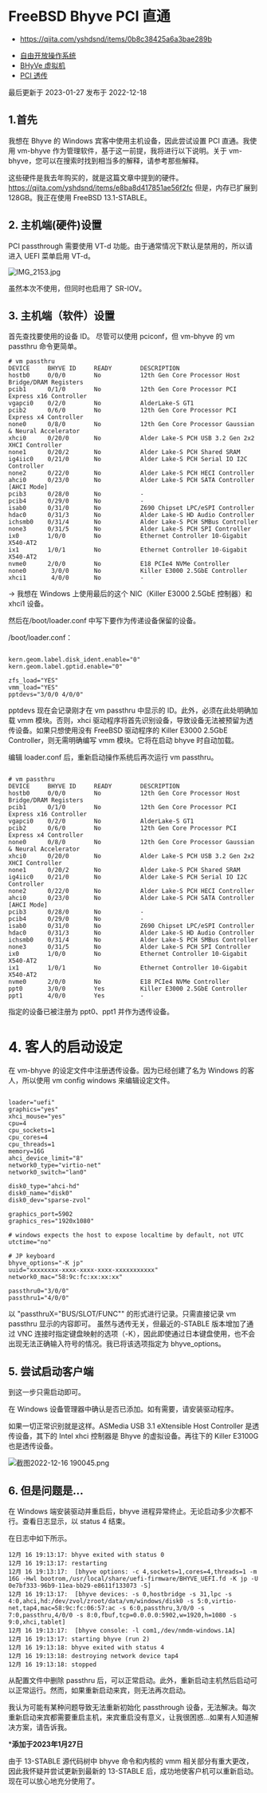 # FreeBSD Bhyve PCI 直通

- <https://qiita.com/yshdsnd/items/0b8c38425a6a3bae289b>


* [ 自由开放操作系统](https://qiita.com/tags/freebsd)
* [ BHyVe 虚拟机](https://qiita.com/tags/bhyve)
* [ PCI 透传](https://qiita.com/tags/pci-passthrough)

最后更新于 2023-01-27 发布于 2022-12-18

## 1.首先

我想在 Bhyve 的 Windows 宾客中使用主机设备，因此尝试设置 PCI 直通。我使用 vm-bhyve 作为管理软件，基于这一前提，我将进行以下说明。关于 vm-bhyve，您可以在搜索时找到相当多的解释，请参考那些解释。

这些硬件是我去年购买的，就是这篇文章中提到的硬件。https://qiita.com/yshdsnd/items/e8ba8d417851ae56f2fc 但是，内存已扩展到 128GB。我正在使用 FreeBSD 13.1-STABLE。

## 2. 主机端(硬件)设置

PCI passthrough 需要使用 VT-d 功能。由于通常情况下默认是禁用的，所以请进入 UEFI 菜单启用 VT-d。

![IMG_2153.jpg](https://qiita-user-contents.imgix.net/https%3A%2F%2Fqiita-image-store.s3.ap-northeast-1.amazonaws.com%2F0%2F373056%2F3584500f-cfd5-bec1-20ff-ffbf1ab05af3.jpeg?ixlib=rb-4.0.0&auto=format&gif-q=60&q=75&s=aadf1ec7e0872ffc6cb5141398a25278)

虽然本次不使用，但同时也启用了 SR-IOV。

## 3. 主机端（软件）设置

首先查找要使用的设备 ID。 尽管可以使用 pciconf，但 vm-bhyve 的 vm passthru 命令更简单。

```
# vm passthru
DEVICE     BHYVE ID     READY        DESCRIPTION
hostb0     0/0/0        No           12th Gen Core Processor Host Bridge/DRAM Registers
pcib1      0/1/0        No           12th Gen Core Processor PCI Express x16 Controller
vgapci0    0/2/0        No           AlderLake-S GT1
pcib2      0/6/0        No           12th Gen Core Processor PCI Express x4 Controller
none0      0/8/0        No           12th Gen Core Processor Gaussian & Neural Accelerator
xhci0      0/20/0       No           Alder Lake-S PCH USB 3.2 Gen 2x2 XHCI Controller
none1      0/20/2       No           Alder Lake-S PCH Shared SRAM
ig4iic0    0/21/0       No           Alder Lake-S PCH Serial IO I2C Controller
none2      0/22/0       No           Alder Lake-S PCH HECI Controller
ahci0      0/23/0       No           Alder Lake-S PCH SATA Controller [AHCI Mode]
pcib3      0/28/0       No           -
pcib4      0/29/0       No           -
isab0      0/31/0       No           Z690 Chipset LPC/eSPI Controller
hdac0      0/31/3       No           Alder Lake-S HD Audio Controller
ichsmb0    0/31/4       No           Alder Lake-S PCH SMBus Controller
none3      0/31/5       No           Alder Lake-S PCH SPI Controller
ix0        1/0/0        No           Ethernet Controller 10-Gigabit X540-AT2
ix1        1/0/1        No           Ethernet Controller 10-Gigabit X540-AT2
nvme0      2/0/0        No           E18 PCIe4 NVMe Controller
none0       3/0/0       No           Killer E3000 2.5GbE Controller
xhci1       4/0/0       No           -
```

→ 我想在 Windows 上使用最后的这个 NIC（Killer E3000 2.5GbE 控制器）和 xhci1 设备。

然后在/boot/loader.conf 中写下要作为传递设备保留的设备。

/boot/loader.conf：

```

kern.geom.label.disk_ident.enable="0"
kern.geom.label.gptid.enable="0"

zfs_load="YES"
vmm_load="YES"
pptdevs="3/0/0 4/0/0"
```

pptdevs 现在会记录刚才在 vm passthru 中显示的 ID。此外，必须在此处明确加载 vmm 模块。否则，xhci 驱动程序将首先识别设备，导致设备无法被预留为透传设备。如果只想使用没有 FreeBSD 驱动程序的 Killer E3000 2.5GbE Controller，则无需明确编写 vmm 模块。它将在启动 bhyve 时自动加载。

编辑 loader.conf 后，重新启动操作系统后再次运行 vm passthru。

```

# vm passthru
DEVICE     BHYVE ID     READY        DESCRIPTION
hostb0     0/0/0        No           12th Gen Core Processor Host Bridge/DRAM Registers
pcib1      0/1/0        No           12th Gen Core Processor PCI Express x16 Controller
vgapci0    0/2/0        No           AlderLake-S GT1
pcib2      0/6/0        No           12th Gen Core Processor PCI Express x4 Controller
none0      0/8/0        No           12th Gen Core Processor Gaussian & Neural Accelerator
xhci0      0/20/0       No           Alder Lake-S PCH USB 3.2 Gen 2x2 XHCI Controller
none1      0/20/2       No           Alder Lake-S PCH Shared SRAM
ig4iic0    0/21/0       No           Alder Lake-S PCH Serial IO I2C Controller
none2      0/22/0       No           Alder Lake-S PCH HECI Controller
ahci0      0/23/0       No           Alder Lake-S PCH SATA Controller [AHCI Mode]
pcib3      0/28/0       No           -
pcib4      0/29/0       No           -
isab0      0/31/0       No           Z690 Chipset LPC/eSPI Controller
hdac0      0/31/3       No           Alder Lake-S HD Audio Controller
ichsmb0    0/31/4       No           Alder Lake-S PCH SMBus Controller
none3      0/31/5       No           Alder Lake-S PCH SPI Controller
ix0        1/0/0        No           Ethernet Controller 10-Gigabit X540-AT2
ix1        1/0/1        No           Ethernet Controller 10-Gigabit X540-AT2
nvme0      2/0/0        No           E18 PCIe4 NVMe Controller
ppt0       3/0/0        Yes          Killer E3000 2.5GbE Controller
ppt1       4/0/0        Yes          -
```

指定的设备已被注册为 ppt0、ppt1 并作为透传设备。

# 4. 客人的启动设定

在 vm-bhyve 的设定文件中注册透传设备。因为已经创建了名为 Windows 的客人，所以使用 vm config windows 来编辑设定文件。

```

loader="uefi"
graphics="yes"
xhci_mouse="yes"
cpu=4
cpu_sockets=1
cpu_cores=4
cpu_threads=1
memory=16G
ahci_device_limit="8"
network0_type="virtio-net"
network0_switch="lan0"

disk0_type="ahci-hd"
disk0_name="disk0"
disk0_dev="sparse-zvol"

graphics_port=5902
graphics_res="1920x1080"

# windows expects the host to expose localtime by default, not UTC
utctime="no"

# JP keyboard
bhyve_options="-K jp"
uuid="xxxxxxxx-xxxx-xxxx-xxxx-xxxxxxxxxxx"
network0_mac="58:9c:fc:xx:xx:xx"

passthru0="3/0/0"
passthru1="4/0/0"
```

以 "passthruX="BUS/SLOT/FUNC"" 的形式进行记录。只需直接记录 vm passthru 显示的内容即可。 虽然与透传无关，但最近的-STABLE 版本增加了通过 VNC 连接时指定键盘映射的选项（-K），因此即使通过日本键盘使用，也不会出现无法正确输入符号的情况。我已将该选项指定为 bhyve_options。

## 5. 尝试启动客户端

 到这一步只需启动即可。

在 Windows 设备管理器中确认是否已添加。如有需要，请安装驱动程序。

如果一切正常识别就是这样。ASMedia USB 3.1 eXtensible Host Controller 是透传设备，其下的 Intel xhci 控制器是 Bhyve 的虚拟设备。再往下的 Killer E3100G 也是透传设备。

![截图2022-12-16 190045.png](https://qiita-user-contents.imgix.net/https%3A%2F%2Fqiita-image-store.s3.ap-northeast-1.amazonaws.com%2F0%2F373056%2F95619590-f66e-8023-88b3-4e35373460b7.png?ixlib=rb-4.0.0&auto=format&gif-q=60&q=75&s=ece585965d94c9f96f571b9b0c216bf0)

## 6. 但是问题是...

在 Windows 端安装驱动并重启后，bhyve 进程异常终止。无论启动多少次都不行。查看日志显示，以 status 4 结束。

 在日志中如下所示。

```
12月 16 19:13:17: bhyve exited with status 0
12月 16 19:13:17: restarting
12月 16 19:13:17:  [bhyve options: -c 4,sockets=1,cores=4,threads=1 -m 16G -Hwl bootrom,/usr/local/share/uefi-firmware/BHYVE_UEFI.fd -K jp -U 0e7bf333-96b9-11ea-bb29-e8611f133073 -S]
12月 16 19:13:17:  [bhyve devices: -s 0,hostbridge -s 31,lpc -s 4:0,ahci,hd:/dev/zvol/zroot/data/vm/windows/disk0 -s 5:0,virtio-net,tap4,mac=58:9c:fc:06:57:ac -s 6:0,passthru,3/0/0 -s 7:0,passthru,4/0/0 -s 8:0,fbuf,tcp=0.0.0.0:5902,w=1920,h=1080 -s 9:0,xhci,tablet]
12月 16 19:13:17:  [bhyve console: -l com1,/dev/nmdm-windows.1A]
12月 16 19:13:17: starting bhyve (run 2)
12月 16 19:13:18: bhyve exited with status 4
12月 16 19:13:18: destroying network device tap4
12月 16 19:13:18: stopped
```

从配置文件中删除 passthru 后，可以正常启动。此外，重新启动主机然后启动可以正常运行。然而，如果重新启动来宾，则无法再次启动。

我认为可能有某种问题导致无法重新初始化 passthrough 设备，无法解决。每次重新启动来宾都需要重启主机，来宾重启没有意义，让我很困惑...如果有人知道解决方案，请告诉我。

***添加于2023年1月27日**

由于 13-STABLE 源代码树中 bhyve 命令和内核的 vmm 相关部分有重大更改，因此我怀疑并尝试更新到最新的 13-STABLE 后，成功地使客户机可以重新启动。现在可以放心地充分使用了。
